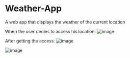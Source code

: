 # Weather-App
A web app that displays the weather of the current location

When the user denies to access his location:
![image](https://user-images.githubusercontent.com/61345873/120042133-24e24c00-c027-11eb-9ced-9d4c3fa5df49.png)

After getting the access:
![image](https://user-images.githubusercontent.com/61345873/120041823-953c9d80-c026-11eb-9838-6a6843557a7c.png)

![image](https://user-images.githubusercontent.com/61345873/120041881-b43b2f80-c026-11eb-8043-5624d1e878de.png)

